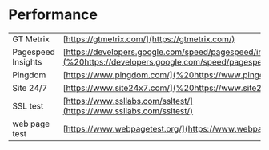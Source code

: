 # Performance

|  |  |
| :--- | :--- |
| GT Metrix | [https://gtmetrix.com/](https://gtmetrix.com/) |
| Pagespeed Insights | [https://developers.google.com/speed/pagespeed/insights/](%20https://developers.google.com/speed/pagespeed/insights/) |
| Pingdom | [https://www.pingdom.com/](%20https://www.pingdom.com/) |
| Site 24/7 | [https://www.site24x7.com/](%20https://www.site24x7.com/) |
| SSL test | [https://www.ssllabs.com/ssltest/](https://www.ssllabs.com/ssltest/) |
| web page test | [https://www.webpagetest.org/](https://www.webpagetest.org/) |



